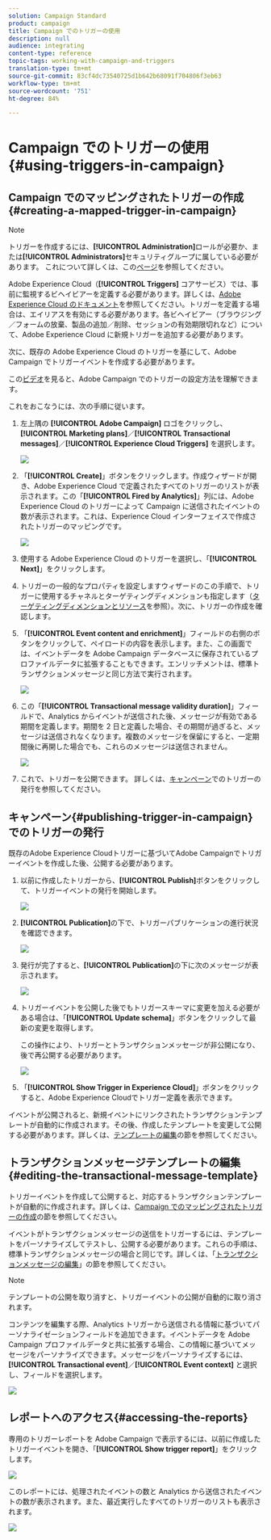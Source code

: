 ```yaml
---
solution: Campaign Standard
product: campaign
title: Campaign でのトリガーの使用
description: null
audience: integrating
content-type: reference
topic-tags: working-with-campaign-and-triggers
translation-type: tm+mt
source-git-commit: 83cf4dc73540725d1b642b68091f704806f3eb63
workflow-type: tm+mt
source-wordcount: '751'
ht-degree: 84%

---
```



# Campaign でのトリガーの使用{#using-triggers-in-campaign}

## Campaign でのマッピングされたトリガーの作成{#creating-a-mapped-trigger-in-campaign}

>[!NOTE]
>
>トリガーを作成するには、**[!UICONTROL Administration]**&#x200B;ロールが必要か、または&#x200B;**[!UICONTROL Administrators]**&#x200B;セキュリティグループに属している必要があります。 これについて詳しくは、この[ページ](../../administration/using/list-of-roles.md)を参照してください。

Adobe Experience Cloud（**[!UICONTROL Triggers]** コアサービス）では、事前に監視するビヘイビアーを定義する必要があります。詳しくは、[Adobe Experience Cloud のドキュメント](https://docs.adobe.com/content/help/ja-JP/core-services/interface/activation/triggers.html)を参照してください。トリガーを定義する場合は、エイリアスを有効にする必要があります。各ビヘイビアー（ブラウジング／フォームの放棄、製品の追加／削除、セッションの有効期限切れなど）について、Adobe Experience Cloud に新規トリガーを追加する必要があります。

次に、既存の Adobe Experience Cloud のトリガーを基にして、Adobe Campaign でトリガーイベントを作成する必要があります。

この[ビデオ](https://helpx.adobe.com/marketing-cloud/how-to/email-marketing.html#step-two)を見ると、Adobe Campaign でのトリガーの設定方法を理解できます。

これをおこなうには、次の手順に従います。

1. 左上隅の **[!UICONTROL Adobe Campaign]** ロゴをクリックし、**[!UICONTROL Marketing plans]**／**[!UICONTROL Transactional messages]**／**[!UICONTROL Experience Cloud Triggers]** を選択します。

   ![](assets/remarketing_1.png)

1. 「**[!UICONTROL Create]**」ボタンをクリックします。作成ウィザードが開き、Adobe Experience Cloud で定義されたすべてのトリガーのリストが表示されます。この「**[!UICONTROL Fired by Analytics]**」列には、Adobe Experience Cloud のトリガーによって Campaign に送信されたイベントの数が表示されます。これは、Experience Cloud インターフェイスで作成されたトリガーのマッピングです。

   ![](assets/remarketing_2.png)

1. 使用する Adobe Experience Cloud のトリガーを選択し、「**[!UICONTROL Next]**」をクリックします。
1. トリガーの一般的なプロパティを設定しますウィザードのこの手順で、トリガーに使用するチャネルとターゲティングディメンションも指定します（[ターゲティングディメンションとリソース](../../automating/using/query.md#targeting-dimensions-and-resources)を参照）。次に、トリガーの作成を確認します。
1. 「**[!UICONTROL Event content and enrichment]**」フィールドの右側のボタンをクリックして、ペイロードの内容を表示します。また、この画面では、イベントデータを Adobe Campaign データベースに保存されているプロファイルデータに拡張することもできます。エンリッチメントは、標準トランザクションメッセージと同じ方法で実行されます。

   ![](assets/remarketing_3.png)

1. この「**[!UICONTROL Transactional message validity duration]**」フィールドで、Analytics からイベントが送信された後、メッセージが有効である期間を定義します。期間を 2 日と定義した場合、その期間が過ぎると、メッセージは送信されなくなります。複数のメッセージを保留にすると、一定期間後に再開した場合でも、これらのメッセージは送信されません。

   ![](assets/remarketing_4.png)

1. これで、トリガーを公開できます。 詳しくは、[キャンペーン](../../integrating/using/using-triggers-in-campaign.md#publishing-trigger-in-campaign)でのトリガーの発行を参照してください。

## キャンペーン{#publishing-trigger-in-campaign}でのトリガーの発行

既存のAdobe Experience Cloudトリガーに基づいてAdobe Campaignでトリガーイベントを作成した後、公開する必要があります。

1. 以前に作成したトリガーから、**[!UICONTROL Publish]**&#x200B;ボタンをクリックして、トリガーイベントの発行を開始します。

   ![](assets/trigger_publish_1.png)

1. **[!UICONTROL Publication]**&#x200B;の下で、トリガーパブリケーションの進行状況を確認できます。

   ![](assets/trigger_publish_2.png)

1. 発行が完了すると、**[!UICONTROL Publication]**&#x200B;の下に次のメッセージが表示されます。

   ![](assets/trigger_publish_3.png)

1. トリガーイベントを公開した後でもトリガースキーマに変更を加える必要がある場合は、「**[!UICONTROL Update schema]**」ボタンをクリックして最新の変更を取得します。

   この操作により、トリガーとトランザクションメッセージが非公開になり、後で再公開する必要があります。

   ![](assets/trigger_publish_4.png)

1. 「**[!UICONTROL Show Trigger in Experience Cloud]**」ボタンをクリックすると、Adobe Experience Cloudでトリガー定義を表示できます。

イベントが公開されると、新規イベントにリンクされたトランザクションテンプレートが自動的に作成されます。その後、作成したテンプレートを変更して公開する必要があります。詳しくは、[テンプレートの編集](../../start/using/marketing-activity-templates.md)の節を参照してください。

## トランザクションメッセージテンプレートの編集{#editing-the-transactional-message-template}

トリガーイベントを作成して公開すると、対応するトランザクションテンプレートが自動的に作成されます。詳しくは、[Campaign でのマッピングされたトリガーの作成](#creating-a-mapped-trigger-in-campaign)の節を参照してください。

イベントがトランザクションメッセージの送信をトリガーするには、テンプレートをパーソナライズしてテストし、公開する必要があります。これらの手順は、標準トランザクションメッセージの場合と同じです。詳しくは、「[トランザクションメッセージの編集](../../channels/using/editing-transactional-message.md)」の節を参照してください。

>[!NOTE]
>
>テンプレートの公開を取り消すと、トリガーイベントの公開が自動的に取り消されます。

コンテンツを編集する際、Analytics トリガーから送信される情報に基づいてパーソナライゼーションフィールドを追加できます。イベントデータを Adobe Campaign プロファイルデータと共に拡張する場合、この情報に基づいてメッセージをパーソナライズできます。メッセージをパーソナライズするには、**[!UICONTROL Transactional event]**／**[!UICONTROL Event context]** と選択し、フィールドを選択します。

![](assets/remarketing_8.png)

## レポートへのアクセス{#accessing-the-reports}

専用のトリガーレポートを Adobe Campaign で表示するには、以前に作成したトリガーイベントを開き、「**[!UICONTROL Show trigger report]**」をクリックします。

![](assets/remarketing_9.png)

このレポートには、処理されたイベントの数と Analytics から送信されたイベントの数が表示されます。また、最近実行したすべてのトリガーのリストも表示されます。

![](assets/trigger_uc_browse_14.png)

